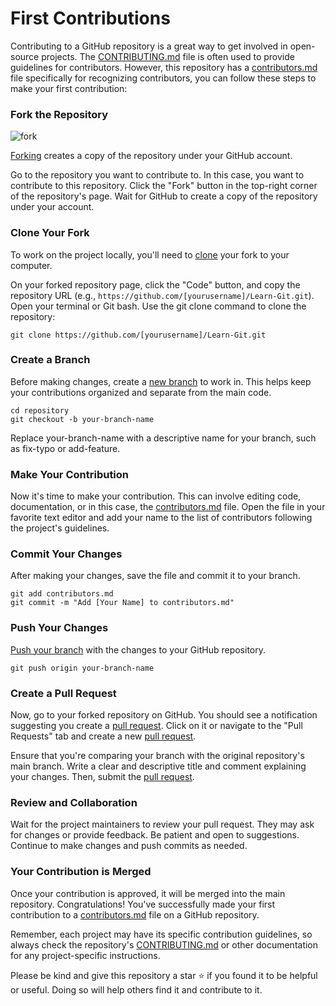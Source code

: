 # First Contributions

Contributing to a GitHub repository is a great way to get involved in open-source projects. The [CONTRIBUTING.md](https://github.com/rcallaby/Learn-Git/blob/main/CONTRIBUTING.md) file is often used to provide guidelines for contributors. However, this repository has a [contributors.md](https://github.com/rcallaby/Learn-Git/blob/main/CONTRIBUTORS.md) file specifically for recognizing contributors, you can follow these steps to make your first contribution:

### Fork the Repository

![fork](https://github.com/RileeyL/Learn-Git/assets/146129446/4ad651a0-d2e8-4e4f-a6d1-885111a7de35)

[Forking](https://docs.github.com/en/get-started/quickstart/fork-a-repo) creates a copy of the repository under your GitHub account.

Go to the repository you want to contribute to. In this case, you want to contribute to this repository.
Click the "Fork" button in the top-right corner of the repository's page.
Wait for GitHub to create a copy of the repository under your account.

### Clone Your Fork

To work on the project locally, you'll need to [clone](https://docs.github.com/en/get-started/quickstart/fork-a-repo#cloning-your-forked-repository) your fork to your computer.

On your forked repository page, click the "Code" button, and copy the repository URL (e.g., `https://github.com/[yourusername]/Learn-Git.git`).
Open your terminal or Git bash.
Use the git clone command to clone the repository:
```
git clone https://github.com/[yourusername]/Learn-Git.git

```
### Create a Branch

Before making changes, create a [new branch](https://docs.github.com/en/issues/tracking-your-work-with-issues/creating-a-branch-for-an-issue) to work in. This helps keep your contributions organized and separate from the main code.

```
cd repository
git checkout -b your-branch-name

```
Replace your-branch-name with a descriptive name for your branch, such as fix-typo or add-feature.

### Make Your Contribution

Now it's time to make your contribution. This can involve editing code, documentation, or in this case, the [contributors.md](https://github.com/rcallaby/Learn-Git/blob/main/CONTRIBUTORS.md) file. Open the file in your favorite text editor and add your name to the list of contributors following the project's guidelines.

### Commit Your Changes

After making your changes, save the file and commit it to your branch.

```
git add contributors.md
git commit -m "Add [Your Name] to contributors.md"

```
### Push Your Changes

[Push your branch](https://docs.github.com/en/desktop/contributing-and-collaborating-using-github-desktop/making-changes-in-a-branch/pushing-changes-to-github) with the changes to your GitHub repository.

```
git push origin your-branch-name
```
### Create a Pull Request

Now, go to your forked repository on GitHub. You should see a notification suggesting you create a [pull request](https://docs.github.com/en/pull-requests). Click on it or navigate to the "Pull Requests" tab and create a new [pull request](https://docs.github.com/en/pull-requests).

Ensure that you're comparing your branch with the original repository's main branch. Write a clear and descriptive title and comment explaining your changes. Then, submit the [pull request](https://docs.github.com/en/pull-requests).

### Review and Collaboration

Wait for the project maintainers to review your pull request. They may ask for changes or provide feedback. Be patient and open to suggestions. Continue to make changes and push commits as needed.

### Your Contribution is Merged

Once your contribution is approved, it will be merged into the main repository. Congratulations! You've successfully made your first contribution to a [contributors.md](https://github.com/rcallaby/Learn-Git/blob/main/CONTRIBUTORS.md) file on a GitHub repository.

Remember, each project may have its specific contribution guidelines, so always check the repository's [CONTRIBUTING.md](https://github.com/rcallaby/Learn-Git/blob/main/CONTRIBUTING.md) or other documentation for any project-specific instructions.

Please be kind and give this repository a star ⭐ if you found it to be helpful or useful. Doing so will help others find it and contribute to it.
